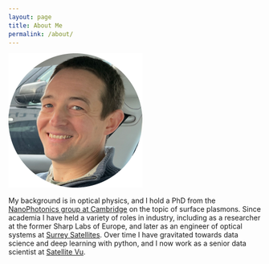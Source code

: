 ```yaml
---
layout: page
title: About Me
permalink: /about/
---
```

![](robin.png)

My background is in optical physics, and I hold a PhD from the [NanoPhotonics group at Cambridge](https://www.np.phy.cam.ac.uk/) on the topic of surface plasmons. Since academia I have held a variety of roles in industry, including as a researcher at the former Sharp Labs of Europe, and later as an engineer of optical systems at [Surrey Satellites](https://www.sstl.co.uk/). Over time I have gravitated towards data science and deep learning with python, and I now work as a senior data scientist at [Satellite Vu](https://www.satellitevu.com/).
